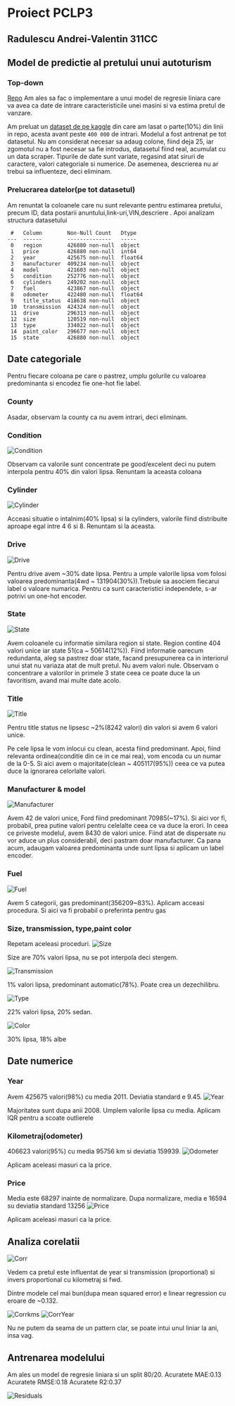 # Proiect PCLP3

## Radulescu Andrei-Valentin 311CC

## Model de predictie al pretului unui autoturism

### Top-down

[Repo](https://github.com/AndreiRV1/Proiect-PCLP3)
Am ales sa fac o implementare a unui model de regresie liniara care va avea ca
date de intrare caracteristicile unei masini si va estima pretul de vanzare.

Am preluat un
[dataset de pe kaggle](https://www.kaggle.com/datasets/austinreese/craigslist-carstrucks-data?resource=download)
din care am lasat o parte(10%) din linii in repo, acesta avant peste `400 000`
de intrari. Modelul a fost antrenat pe tot datasetul. Nu am considerat necesar
sa adaug colone, fiind deja 25, iar zgomotul nu a fost necesar sa fie introdus,
datasetul fiind real, acumulat cu un data scraper. Tipurile de date sunt
variate, regasind atat siruri de caractere, valori categoriale si numerice. De
asemenea, descrierea nu ar trebui sa influenteze, deci eliminam.

### Prelucrarea datelor(pe tot datasetul)

Am renuntat la coloanele care nu sunt relevante pentru estimarea pretului,
precum ID, data postarii anuntului,link-uri,VIN,descriere . Apoi analizam
structura datasetului

```
 #   Column        Non-Null Count   Dtype
---  ------        --------------   -----
 0   region        426880 non-null  object
 1   price         426880 non-null  int64
 2   year          425675 non-null  float64
 3   manufacturer  409234 non-null  object
 4   model         421603 non-null  object
 5   condition     252776 non-null  object
 6   cylinders     249202 non-null  object
 7   fuel          423867 non-null  object
 8   odometer      422480 non-null  float64
 9   title_status  418638 non-null  object
 10  transmission  424324 non-null  object
 11  drive         296313 non-null  object
 12  size          120519 non-null  object
 13  type          334022 non-null  object
 14  paint_color   296677 non-null  object
 15  state         426880 non-null  object
```

## Date categoriale

Pentru fiecare coloana pe care o pastrez, umplu golurile cu valoarea
predominanta si encodez fie one-hot fie label.

### County

Asadar, observam la county ca nu avem intrari, deci eliminam.

### Condition

![Condition](./img/condition.png)

Observam ca valorile sunt concentrate pe good/excelent deci nu putem interpola
pentru 40% din valori lipsa. Renuntam la aceasta coloana

### Cylinder

![Cylinder](./img/cylinders.png)

Acceasi situatie o intalnim(40% lipsa) si la cylinders, valorile fiind
distribuite aproape egal intre 4 6 si 8. Renuntam si la aceasta.

### Drive

![Drive](./img/drive.png)

Pentru drive avem ~30% date lipsa. Pentru a umple valorile lipsa vom folosi
valoarea predominanta(4wd ~ 131904(30%)).Trebuie sa asociem fiecarui label o
valoare numarica. Pentru ca sunt caracteristici independete, s-ar potrivi un
one-hot encoder.

### State

![State](./img/state.png)

Avem coloanele cu informatie similara region si state. Region contine 404
valori unice iar state 51(ca ~ 50614(12%)). Fiind informatie oarecum redundanta,
aleg sa pastrez doar state, facand presupunerea ca in interiorul unui stat nu
variaza atat de mult pretul. Nu avem valori nule. Observam o concentrare a
valorilor in primele 3 state ceea ce poate duce la un favoritism, avand mai
multe date acolo.

### Title

![Title](./img/title.png)

Pentru title status ne lipsesc ~2%(8242 valori) din valori si avem 6 valori
unice.

Pe cele lipsa le vom inlocui cu clean, acesta fiind predominant. Apoi, fiind
relevanta ordinea(conditie din ce in ce mai rea), vom encoda cu un numar de la
0-5. Si aici avem o majoritate(clean ~ 405117(95%)) ceea ce va putea duce la
ignorarea celorlalte valori.

### Manufacturer & model

![Manufacturer](./img/manufacturer.png)

Avem 42 de valori unice, Ford fiind predominant 70985(~17%). Si aici vor fi,
probabil, prea putine valori pentru celelalte ceea ce va duce la erori. In ceea
ce priveste modelul, avem 8430 de valori unice. Fiind atat de dispersate nu vor
aduce un plus considerabil, deci pastram doar manufacturer. Ca pana acum,
adaugam valoarea predominanta unde sunt lipsa si aplicam un label encoder.

### Fuel

![Fuel](./img/fuel.png)

Avem 5 categorii, gas predominant(356209~83%). Aplicam acceasi procedura. Si
aici va fi probabil o preferinta pentru gas

### Size, transmission, type,paint color

Repetam aceleasi proceduri. 
![Size](./img/size.png)

Size are 70% valori lipsa, nu se pot interpola deci stergem.

![Transmission](./img/transmission.png) 

1% valori lipsa, predominant automatic(78%). Poate crea un dezechilibru.

![Type](./img/type.png)

22% valori lipsa, 20% sedan.

![Color](./img/paint_color.png)

30% lipsa, 18% albe

## Date numerice

### Year

Avem 425675 valori(98%) cu media 2011. Deviatia standard e 9.45. ![Year](./img/year_hist.png)

Majoritatea sunt dupa anii 2008. Umplem valorile lipsa cu media. Aplicam IQR
pentru a scoate outlierele

### Kilometraj(odometer)


406623 valori(95%) cu media 95756 km si deviatia 159939.
![Odometer](./img/odometer.png)

Aplicam aceleasi masuri ca la price.

### Price

Media este 68297 inainte de normalizare. Dupa normalizare, media e 16594 su deviatia standard 13256
![Price](./img/price.png)

Aplicam aceleasi masuri ca la price.

## Analiza corelatii

![Corr](./img/corr.png)

Vedem ca pretul este influentat de year si transmission (proportional) si
invers proportional cu kilometraj si fwd.

Dintre modele cel mai bun(dupa mean squared error) e linear regression cu
eroare de ~0.132.

![Corrkms](./img/corryear.png)
![CorrYear](./img/corrodometer.png)

Nu ne putem da seama de un pattern clar, se poate intui unul liniar la ani, insa vag.

## Antrenarea modelului

Am ales un model de regresie liniara si un split 80/20.
Acuratete MAE:0.13
Acuratete RMSE:0.18
Acuratete R2:0.37

![Residuals](./img/residuals.png)